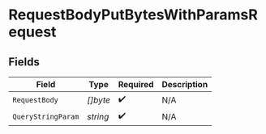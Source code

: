 # RequestBodyPutBytesWithParamsRequest


## Fields

| Field              | Type               | Required           | Description        |
| ------------------ | ------------------ | ------------------ | ------------------ |
| `RequestBody`      | *[]byte*           | :heavy_check_mark: | N/A                |
| `QueryStringParam` | *string*           | :heavy_check_mark: | N/A                |